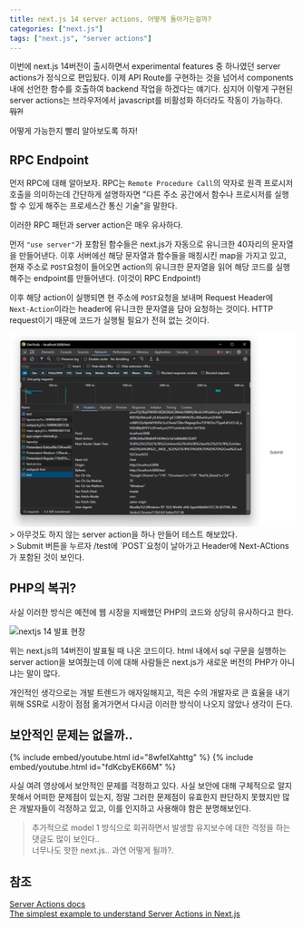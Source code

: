 ```yaml
---
title: next.js 14 server actions, 어떻게 돌아가는걸까?
categories: ["next.js"]
tags: ["next.js", "server actions"]
---
```


이번에 next.js 14버전이 출시하면서 experimental features 중 하나였던 server actions가 정식으로 편입됬다.
이제 API Route를 구현하는 것을 넘어서 components 내에 선언한 함수를 호출하여 backend 작업을 하겠다는 얘기다.
심지어 이렇게 구현된 server actions는 브라우저에서 javascript를 비활성화 하더라도 작동이 가능하다. ~~뭐?!~~

어떻게 가능한지 빨리 알아보도록 하자!

## RPC Endpoint

먼저 RPC에 대해 알아보자. RPC는 `Remote Procedure Call`의 약자로 원격 프로시저 호출을 의미하는데
간단하게 설명하자면 "다른 주소 공간에서 함수나 프로시저를 실행할 수 있게 해주는 프로세스간 통신 기술"을 말한다.

이러한 RPC 패턴과 server action은 매우 유사하다.

먼저 `"use server"`가 포함된 함수들은 next.js가 자동으로 유니크한 40자리의 문자열을 만들어낸다.
이후 서버에선 해당 문자열과 함수들을 매칭시킨 map을 가지고 있고, 현재 주소로 `POST`요청이 들어오면 action의 유니크한 문자열을
읽어 해당 코드를 실행해주는 endpoint를 만들어낸다. (이것이 RPC Endpoint!)

이후 해당 action이 실행되면 현 주소에 `POST`요청을 보내며 Request Header에 `Next-Action`이라는 header에 유니크한 문자열을
담아 요청하는 것이다. HTTP request이기 때문에 코드가 실행될 필요가 전혀 없는 것이다.

<img src="/assets/img/server_action.png" alt="server action example" />
> 아무것도 하지 않는 server action을 하나 만들어 테스트 해보았다. <br />
> Submit 버튼을 누르자 /test에 `POST`요청이 날아가고 Header에 Next-ACtions가 포함된 것이 보인다.

## PHP의 복귀?

사실 이러한 방식은 예전에 웹 시장을 지배했던 PHP의 코드와 상당히 유사하다고 한다.

<img src="https://media.licdn.com/dms/image/D5622AQEQGp59S2jaMA/feedshare-shrink_800/0/1698555687988?e=1703116800&v=beta&t=eWzpiJlR0yVKzNd-BXcySClZ3O7RzRt6VGk3qF8bSro" alt="nextjs 14 발표 현장" />

위는 next.js의 14버전이 발표될 때 나온 코드이다. html 내에서 sql 구문을 실행하는 server action을 보여줬는데 이에 대해 사람들은
next.js가 새로운 버전의 PHP가 아니냐는 말이 많다.

개인적인 생각으로는 개발 트렌드가 애자일해지고, 적은 수의 개발자로 큰 효율을 내기 위해 SSR로 시장이 점점 옮겨가면서
다시금 이러한 방식이 나오지 않았나 생각이 든다.

## 보안적인 문제는 없을까..

{% include embed/youtube.html id="8wfeIXahttg" %}
{% include embed/youtube.html id="fdKcbyEK66M" %}

사실 여려 영상에서 보안적인 문제를 걱정하고 있다. 사실 보안에 대해 구체적으로 알지 못해서 어떠한 문제점이 있는지, 정말 그러한 문제점이 유효한지
판단하지 못했지만 많은 개발자들이 걱정하고 있고, 이를 인지하고 사용해야 함은 분명해보인다.

> 추가적으로 model 1 방식으로 회귀하면서 발생할 유지보수에 대한 걱정을 하는 댓글도 많이 보인다.. <br />
> 너무나도 핫한 next.js.. 과연 어떻게 될까?.

## 참조

[Server Actions docs](https://nextjs.org/docs/app/api-reference/functions/server-actions) <br />
[The simplest example to understand Server Actions in Next.js](https://scastiel.dev/simplest-example-server-actions-nextjs)
